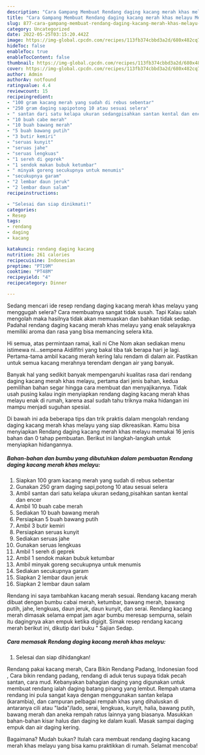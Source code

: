 ```yaml
---
description: "Cara Gampang Membuat Rendang daging kacang merah khas melayu Menu Buat lebaran"
title: "Cara Gampang Membuat Rendang daging kacang merah khas melayu Menu Buat lebaran"
slug: 877-cara-gampang-membuat-rendang-daging-kacang-merah-khas-melayu-menu-buat-lebaran
category: Uncategorized
date: 2022-05-25T03:15:20.442Z
image: https://img-global.cpcdn.com/recipes/113fb374cbbd3a2d/680x482cq70/rendang-daging-kacang-merah-khas-melayu-foto-resep-utama.jpg
hideToc: false
enableToc: true
enableTocContent: false
thumbnail: https://img-global.cpcdn.com/recipes/113fb374cbbd3a2d/680x482cq70/rendang-daging-kacang-merah-khas-melayu-foto-resep-utama.jpg
cover: https://img-global.cpcdn.com/recipes/113fb374cbbd3a2d/680x482cq70/rendang-daging-kacang-merah-khas-melayu-foto-resep-utama.jpg
author: Admin
authorAv: notfound
ratingvalue: 4.4
reviewcount: 15
recipeingredient:
- "100 gram kacang merah yang sudah di rebus sebentar"
- "250 gram daging sapipotong 10 atau sesuai selera"
- " santan dari satu kelapa ukuran sedangpisahkan santan kental dan encer"
- "10 buah cabe merah"
- "10 buah bawang merah"
- "5 buah bawang putih"
- "3 butir kemiri"
- "seruas kunyit"
- "seruas jahe"
- "seruas lengkuas"
- "1 sereh di geprek"
- "1 sendok makan bubuk ketumbar"
- " minyak goreng secukupnya untuk menumis"
- "secukupnya garam"
- "2 lembar daun jeruk"
- "2 lembar daun salam"
recipeinstructions:

- "Selesai dan siap dinikmati!"
categories:
- Resep
tags:
- rendang
- daging
- kacang

katakunci: rendang daging kacang 
nutrition: 261 calories
recipecuisine: Indonesian
preptime: "PT19M"
cooktime: "PT48M"
recipeyield: "4"
recipecategory: Dinner

---
```



Sedang mencari ide resep rendang daging kacang merah khas melayu yang menggugah selera? Cara membuatnya sangat tidak susah. Tapi Kalau salah mengolah maka hasilnya tidak akan memuaskan dan bahkan tidak sedap. Padahal rendang daging kacang merah khas melayu yang enak selayaknya memiliki aroma dan rasa yang bisa memancing selera kita.


Hi semua, atas permintaan ramai, kali ni Che Nom akan sediakan menu istimewa ni…sempena Aidilfitri yang bakal tiba tak berapa hari je lagi. Pertama-tama ambil kacang merah kering lalu rendam di dalam air. Pastikan untuk semua kacang merahnya terendam dengan air yang banyak.

Banyak hal yang sedikit banyak mempengaruhi kualitas rasa dari rendang daging kacang merah khas melayu, pertama dari jenis bahan, kedua pemilihan bahan segar hingga cara membuat dan menyajikannya. Tidak usah pusing kalau ingin menyiapkan rendang daging kacang merah khas melayu enak di rumah, karena asal sudah tahu triknya maka hidangan ini mampu menjadi suguhan spesial.


Di bawah ini ada beberapa tips dan trik praktis dalam mengolah rendang daging kacang merah khas melayu yang siap dikreasikan. Kamu bisa menyiapkan Rendang daging kacang merah khas melayu memakai 16 jenis bahan dan 0 tahap pembuatan. Berikut ini langkah-langkah untuk menyiapkan hidangannya.

<!--inarticleads1-->

##### Bahan-bahan dan bumbu yang dibutuhkan dalam pembuatan Rendang daging kacang merah khas melayu:

1. Siapkan 100 gram kacang merah yang sudah di rebus sebentar
1. Gunakan 250 gram daging sapi,potong 10 atau sesuai selera
1. Ambil  santan dari satu kelapa ukuran sedang,pisahkan santan kental dan encer
1. Ambil 10 buah cabe merah
1. Sediakan 10 buah bawang merah
1. Persiapkan 5 buah bawang putih
1. Ambil 3 butir kemiri
1. Persiapkan seruas kunyit
1. Sediakan seruas jahe
1. Gunakan seruas lengkuas
1. Ambil 1 sereh di geprek
1. Ambil 1 sendok makan bubuk ketumbar
1. Ambil  minyak goreng secukupnya untuk menumis
1. Sediakan secukupnya garam
1. Siapkan 2 lembar daun jeruk
1. Siapkan 2 lembar daun salam


Rendang ini saya tambahkan kacang merah sesuai. Rendang kacang merah dibuat dengan bumbu cabai merah, ketumbar, bawang merah, bawang putih, jahe, lengkuas, daun jeruk, daun kunyit, dan serai. Rendang kacang merah dimasak selama empat jam agar bumbu meresap sempurna, selain itu dagingnya akan empuk ketika digigit. Simak resep rendang kacang merah berikut ini, dikutip dari buku &#34; Sajian Sedap. 

<!--inarticleads2-->

##### Cara memasak Rendang daging kacang merah khas melayu:


1. Selesai dan siap dihidangkan!

Rendang pakai kacang merah, Cara Bikin Rendang Padang, Indonesian food , Cara bikin rendang padang, rendang di aduk terus supaya tidak pecah santan, cara mud. Kebanyakan bahagian daging yang digunakan untuk membuat rendang ialah daging batang pinang yang lembut. Rempah utama rendang ini pula sangat kaya dengan menggunakan santan kelapa (karambia), dan campuran pelbagai rempah khas yang dihaluskan di antaranya cili atau &#34;lada&#34;/lado, serai, lengkuas, kunyit, halia, bawang putih, bawang merah dan aneka rempah ratus lainnya yang biasanya. Masukkan bahan-bahan kisar halus dan daging ke dalam kuali. Masak sampai daging empuk dan air daging kering. 

Bagaimana? Mudah bukan? Itulah cara membuat rendang daging kacang merah khas melayu yang bisa kamu praktikkan di rumah. Selamat mencoba!
